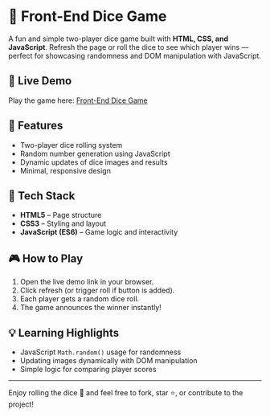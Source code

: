 # 🎲 Front-End Dice Game  

A fun and simple two-player dice game built with **HTML, CSS, and JavaScript**. Refresh the page or roll the dice to see which player wins — perfect for showcasing randomness and DOM manipulation with JavaScript.  

## 🔗 Live Demo  
Play the game here: [Front-End Dice Game](https://anjaneyakumar18.github.io/Frontend-DiceGame/)  

## 🚀 Features  
- Two-player dice rolling system  
- Random number generation using JavaScript  
- Dynamic updates of dice images and results  
- Minimal, responsive design  

## 📂 Tech Stack  
- **HTML5** – Page structure  
- **CSS3** – Styling and layout  
- **JavaScript (ES6)** – Game logic and interactivity  

## 🎮 How to Play  
1. Open the live demo link in your browser.  
2. Click refresh (or trigger roll if button is added).  
3. Each player gets a random dice roll.  
4. The game announces the winner instantly!  

## 💡 Learning Highlights  
- JavaScript `Math.random()` usage for randomness  
- Updating images dynamically with DOM manipulation  
- Simple logic for comparing player scores  

---

Enjoy rolling the dice 🎲 and feel free to fork, star ⭐, or contribute to the project!  

